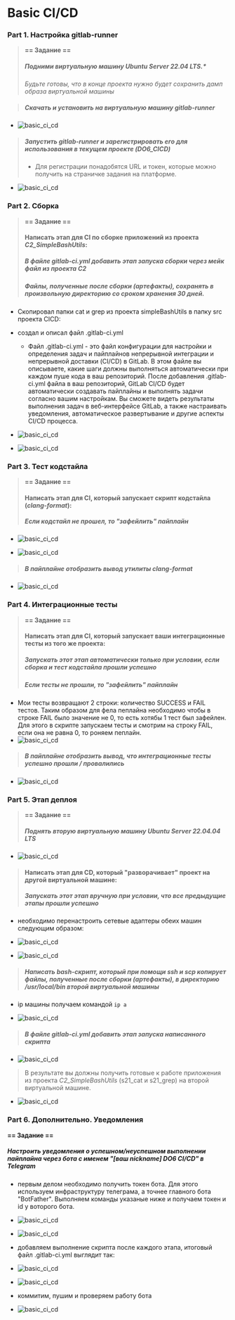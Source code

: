 # Basic CI/CD

### Part 1. Настройка **gitlab-runner**

>**== Задание ==**
>
>##### Подними виртуальную машину Ubuntu Server 22.04 LTS.*
>*Будьте готовы, что в конце проекта нужно будет сохранить дамп образа виртуальной машины*

>##### Скачать и установить на виртуальную машину **gitlab-runner**
- ![basic_ci_cd](./images/1_2.png)
>##### Запустить **gitlab-runner** и зарегистрировать его для использования в текущем проекте (*DO6_CICD*)
>- Для регистрации понадобятся URL и токен, которые можно получить на страничке задания на платформе.
- ![basic_ci_cd](./images/1_1.png)

### Part 2. Сборка

>**== Задание ==**
>
>#### Написать этап для **CI** по сборке приложений из проекта *C2_SimpleBashUtils*:
>
>##### В файле _gitlab-ci.yml_ добавить этап запуска сборки через мейк файл из проекта _C2_
>
>##### Файлы, полученные после сборки (артефакты), сохранять в произвольную директорию со сроком хранения 30 дней.
- Скопировал папки cat и grep из проекта simpleBashUtils в папку src проекта CICD: 

- создал и описал файл .gitlab-ci.yml 
    - Файл .gitlab-ci.yml - это файл конфигурации для настройки и определения задач и пайплайнов непрерывной интеграции и непрерывной доставки (CI/CD) в GitLab. В этом файле вы описываете, какие шаги должны выполняться автоматически при каждом пуше кода в ваш репозиторий. После добавления .gitlab-ci.yml файла в ваш репозиторий, GitLab CI/CD будет автоматически создавать пайплайны и выполнять задачи согласно вашим настройкам. Вы сможете видеть результаты выполнения задач в веб-интерфейсе GitLab, а также настраивать уведомления, автоматическое развертывание и другие аспекты CI/CD процесса.

- ![basic_ci_cd](./images/2_1.png)

- ![basic_ci_cd](./images/2_2.png)

### Part 3. Тест кодстайла

>**== Задание ==**
>
>#### Написать этап для **CI**, который запускает скрипт кодстайла (*clang-format*):
>
>##### Если кодстайл не прошел, то "зафейлить" пайплайн
- ![basic_ci_cd](./images/3_1.png)

- ![basic_ci_cd](./images/3_11.png)

>##### В пайплайне отобразить вывод утилиты *clang-format*
- ![basic_ci_cd](./images/3_2.png)

### Part 4. Интеграционные тесты

>**== Задание ==**
>
>#### Написать этап для **CI**, который запускает ваши интеграционные тесты из того же проекта:
>
>##### Запускать этот этап автоматически только при условии, если сборка и тест кодстайла прошли успешно
>
>##### Если тесты не прошли, то "зафейлить" пайплайн
- Мои тесты возвращают 2 строки:  количество SUCCESS и FAIL тестов. Таким образом для фела пеплайна необходимо чтобы в строке FAIL было значение не 0, то есть хотябы 1 тест был зафейлен. Для этого в скрипте запускаем тесты и смотрим на строку FAIL, если она не равна 0, то роняем пеплайн.
- ![basic_ci_cd](./images/4_1.png)
>##### В пайплайне отобразить вывод, что интеграционные тесты успешно прошли / провалились
- ![basic_ci_cd](./images/4_2.png) 

### Part 5. Этап деплоя

>**== Задание ==**
>
>##### Поднять вторую виртуальную машину *Ubuntu Server 22.04.04 LTS*
- ![basic_ci_cd](./images/5_5.png)
>#### Написать этап для **CD**, который "разворачивает" проект на другой виртуальной машине:
>##### Запускать этот этап вручную при условии, что все предыдущие этапы прошли успешно
- необходимо перенастроить сетевые адаптеры обеих машин следующим образом:

- ![basic_ci_cd](./images/5_1.png)

- ![basic_ci_cd](./images/5_12.png)

>##### Написать bash-скрипт, который при помощи **ssh** и **scp** копирует файлы, полученные после сборки (артефакты), в директорию */usr/local/bin* второй виртуальной машины
- ip машины получаем командой `ip a`

- ![basic_ci_cd](./images/5_14.png)
>##### В файле _gitlab-ci.yml_ добавить этап запуска написанного скрипта

- ![basic_ci_cd](./images/5_15.png)
>В результате вы должны получить готовые к работе приложения из проекта *C2_SimpleBashUtils* (s21_cat и s21_grep) на второй виртуальной машине.

- ![basic_ci_cd](./images/5_6.png)

### Part 6. Дополнительно. Уведомления

**== Задание ==**

##### Настроить уведомления о успешном/неуспешном выполнении пайплайна через бота с именем "[ваш nickname] DO6 CI/CD" в *Telegram*
- первым делом необходимо получить токен бота. Для этого используем инфраструктуру телеграма, а точнее главного бота "BotFather". Выполняем команды указаные ниже и получаем токен и id у воторого бота.
- ![basic_ci_cd](./images/6_4.png)

- ![basic_ci_cd](./images/6_5.png)

- добавляем выполнение скрипта после каждого этапа, итоговый файл .gitlab-ci.yml выглядит так:
- ![basic_ci_cd](./images/6_1.png)

- ![basic_ci_cd](./images/6_2.png)

- коммитим, пушим и проверяем работу бота

- ![basic_ci_cd](./images/6_3.png)
